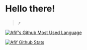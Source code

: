 # Hello there!

> *⤴*

[![Afif's Github Most Used Language](https://github-readme-stats.vercel.app/api/top-langs/?username=afifurrohman-id)](https://github.com/afifurrohman-id/afifurrohman-id#readme)

[![Afif Github Stats](https://github-readme-stats.vercel.app/api?username=afifurrohman-id&theme=algolia&show_icons=true)](https://github.com/afifurrohman-id/afifurrohman-id#readme)
